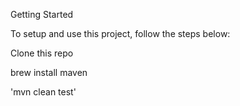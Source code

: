 Getting Started

To setup and use this project, follow the steps below:

Clone this repo

brew install maven

'mvn clean test'


